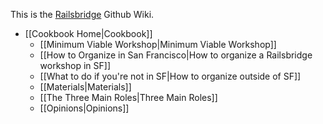 This is the [Railsbridge](http://railsbridge.org) Github Wiki.
* [[Cookbook Home|Cookbook]]
  * [[Minimum Viable Workshop|Minimum Viable Workshop]]
  * [[How to Organize in San Francisco|How to organize a Railsbridge workshop in SF]]
  * [[What to do if you're not in SF|How to organize outside of SF]] 
  * [[Materials|Materials]]
  * [[The Three Main Roles|Three Main Roles]]
  * [[Opinions|Opinions]]